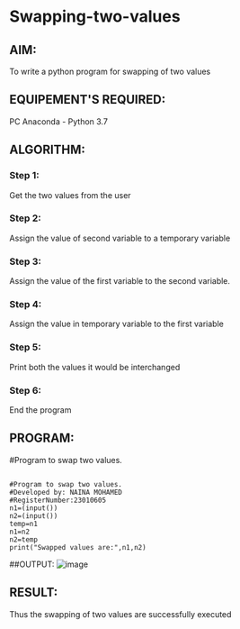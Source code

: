 # Swapping-two-values
## AIM:
To write a python program for swapping of two values
## EQUIPEMENT'S REQUIRED: 
PC
Anaconda - Python 3.7
## ALGORITHM: 
### Step 1:
Get the two values from the user
### Step 2: 
Assign the value of second variable to a temporary variable 
### Step 3: 
Assign the value of the first variable to the second variable.
### Step 4:  
Assign the value in temporary variable to the first variable
### Step 5: 
Print both the values it would be interchanged
### Step 6: 
End the program
## PROGRAM:
#Program to swap two values.
```

#Program to swap two values.
#Developed by: NAINA MOHAMED
#RegisterNumber:23010605
n1=(input())
n2=(input())
temp=n1
n1=n2
n2=temp
print("Swapped values are:",n1,n2)
```
##OUTPUT:
![image](https://github.com/nainamohamed09642/Swapping-two-values/assets/151916360/53ac0a71-6a57-4e38-a807-93a71ab1b972)


## RESULT:
Thus the swapping of two values are successfully executed





